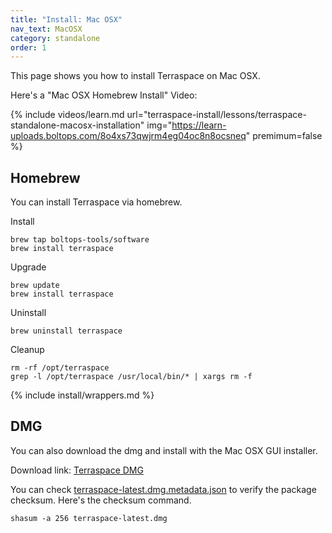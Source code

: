 ```yaml
---
title: "Install: Mac OSX"
nav_text: MacOSX
category: standalone
order: 1
---
```


This page shows you how to install Terraspace on Mac OSX.

Here's a "Mac OSX Homebrew Install" Video:

{% include videos/learn.md
     url="terraspace-install/lessons/terraspace-standalone-macosx-installation"
     img="https://learn-uploads.boltops.com/8o4xs73qwjrm4eg04oc8n8ocsneq"
     premimum=false %}

## Homebrew

You can install Terraspace via homebrew.

Install

    brew tap boltops-tools/software
    brew install terraspace

Upgrade

    brew update
    brew install terraspace

Uninstall

    brew uninstall terraspace

Cleanup

    rm -rf /opt/terraspace
    grep -l /opt/terraspace /usr/local/bin/* | xargs rm -f

{% include install/wrappers.md %}

## DMG

You can also download the dmg and install with the Mac OSX GUI installer.

Download link: [Terraspace DMG](https://tap.boltops.com/packages/terraspace/terraspace-latest.dmg)

You can check [terraspace-latest.dmg.metadata.json](https://tap.boltops.com/packages/terraspace/terraspace-latest.dmg.metadata.json) to verify the package checksum. Here's the checksum command.

    shasum -a 256 terraspace-latest.dmg
